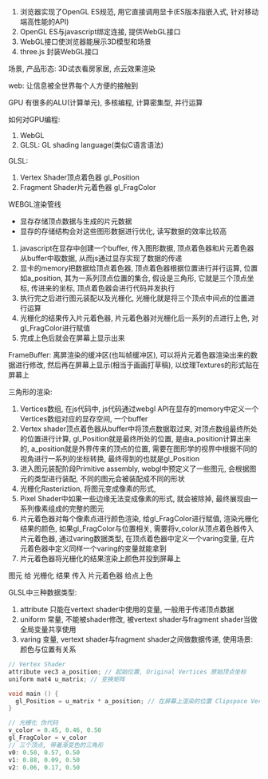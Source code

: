 1. 浏览器实现了OpenGL ES规范, 用它直接调用显卡(ES版本指嵌入式, 针对移动端高性能的API)
2. OpenGL ES与javascript绑定连接, 提供WebGL接口
3. WebGL接口使浏览器能展示3D模型和场景
4. three.js 封装WebGL接口

场景, 产品形态: 3D试衣看房家居, 点云效果渲染

web: 让信息被全世界每个人方便的接触到

GPU 有很多的ALU(计算单元), 多核编程, 计算密集型, 并行运算

如何对GPU编程:
  1. WebGL
  2. GLSL: GL shading language(类似C语言语法)

GLSL:
   1. Vertex Shader顶点着色器 gl_Position 
   2. Fragment Shader片元着色器 gl_FragColor 
   
WEBGL渲染管线
  * 显存存储顶点数据与生成的片元数据
  * 显存的存储结构会对这些图形数据进行优化, 读写数据的效率比较高

1. javascript在显存中创建一个buffer, 传入图形数据, 顶点着色器和片元着色器从buffer中取数据, 从而js通过显存实现了数据的传递
2. 显卡的memory把数据给顶点着色器, 顶点着色器根据位置进行并行运算, 位置如a_position, 其为一系列顶点位置的集合, 假设是三角形, 它就是三个顶点坐标, 传进来的坐标, 顶点着色器会进行代码并发执行 
3. 执行完之后进行图元装配以及光栅化, 光栅化就是将三个顶点中间点的位置进行运算
4. 光栅化的结果传入片元着色器, 片元着色器对光栅化后一系列的点进行上色, 对gl_FragColor进行赋值
5. 完成上色后就会在屏幕上显示出来

FrameBuffer: 离屏渲染的缓冲区(也叫帧缓冲区), 可以将片元着色器渲染出来的数据进行修改, 然后再在屏幕上显示(相当于画画打草稿), 以纹理Textures的形式贴在屏幕上

三角形的渲染: 
  1. Vertices数组, 在js代码中, js代码通过webgl API在显存的memory中定义一个Vertices数组对应的显存空间, 一个buffer
  2. Vertex shader顶点着色器从buffer中将顶点数据取过来, 对顶点数组最终所处的位置进行计算, gl_Position就是最终所处的位置, 是由a_position计算出来的, a_position就是外界传来的顶点的位置, 需要在图形学的视界中根据不同的视角进行一系列的坐标转换, 最终得到的也就是gl_Position
  3. 进入图元装配阶段Primitive assembly, webgl中预定义了一些图元, 会根据图元的类型进行装配, 不同的图元会被装配成不同的形状
  4. 光栅化Rasteriztion, 将图元变成像素的形式, 
  5. Pixel Shader中如果一些边缘无法变成像素的形式, 就会被除掉, 最终展现由一系列像素组成的完整的图元
  6. 片元着色器对每个像素点进行颜色渲染, 给gl_FragColor进行赋值, 渲染光栅化结果的颜色, 如果gl_FragColor与位置相关, 需要将v_color从顶点着色器传入片元着色器, 通过varing数据类型, 在顶点着色器中定义一个varing变量, 在片元着色器中定义同样一个varing的变量就能拿到
  7. 片元着色器将光栅化的结果渲染上颜色并投到屏幕上



图元 给 光栅化 结果 传入 片元着色器 给点上色

GLSL中三种数据类型:
  1. attribute
   只能在vertext shader中使用的变量, 一般用于传递顶点数据
  2. uniform
   常量, 不能被shader修改, 被vertext shader与fragment shader当做全局变量共享使用 
  3. varing
   变量, vertext shader与fragment shader之间做数据传递, 使用场景: 颜色与位置有关系

```c
// Vertex Shader
attribute vec3 a_position; // 起始位置, Original Vertices 原始顶点坐标
uniform mat4 u_matrix; // 变换矩阵

void main () {
  gl_Position = u_matrix * a_position; // 在屏幕上渲染的位置 Clipspace Vertices
}
```

```c
// 光栅化 伪代码
v_color = 0.45, 0.46, 0.50
gl_FragColor = v_color
// 三个顶点, 带着渐变色的三角形
v0: 0.50, 0.57, 0.50
v1: 0.88, 0.09, 0.50
v2: 0.06, 0.17, 0.50
```

